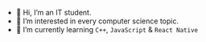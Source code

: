 - 👋 Hi, I’m an IT student.
- 👀 I’m interested in every computer science topic.
- 🌱 I’m currently learning `C++`, `JavaScript` & `React Native`
<!---- 💞️ I’m looking to collaborate on ...
- 📫 How to reach me ...--->

<!---
ClementDrn/ClementDrn is a ✨ special ✨ repository because its `README.md` (this file) appears on your GitHub profile.
You can click the Preview link to take a look at your changes.
--->
